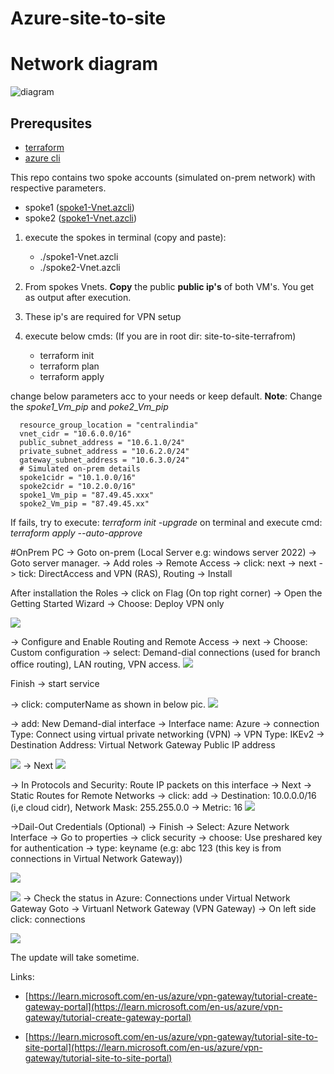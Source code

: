 # Azure-site-to-site
# Network diagram
![diagram](/pics/NetworkDesign.png)
## Prerequsites
- [terraform](https://developer.hashicorp.com/terraform/tutorials/aws-get-started/install-cli)
- [azure cli](https://learn.microsoft.com/en-us/cli/azure/install-azure-cli)

This repo contains two spoke accounts (simulated on-prem network) with respective parameters.
- spoke1 ([spoke1-Vnet.azcli](./On-prem/spoke1-Vnet.azcli))
- spoke2 ([spoke1-Vnet.azcli](./On-prem/spoke1-Vnet.azcli))


1. execute the spokes in terminal (copy and paste):
   -  ./spoke1-Vnet.azcli
   -  ./spoke2-Vnet.azcli

2. From spokes Vnets. **Copy** the public **public ip's** of both VM's. You get as output after execution.
3. These ip's are required for VPN setup
4. execute below cmds: (If you are in root dir: site-to-site-terrafrom)
   - terraform init
   - terraform plan
   - terraform apply

change below parameters acc to your needs or keep default. **Note**: Change the *spoke1_Vm_pip* and *poke2_Vm_pip*
```
  resource_group_location = "centralindia"
  vnet_cidr = "10.6.0.0/16"
  public_subnet_address = "10.6.1.0/24"
  private_subnet_address = "10.6.2.0/24"
  gateway_subnet_address = "10.6.3.0/24"
  # Simulated on-prem details
  spoke1cidr = "10.1.0.0/16" 
  spoke2cidr = "10.2.0.0/16"
  spoke1_Vm_pip = "87.49.45.xxx" 
  spoke2_Vm_pip = "87.49.45.xx"
```

If fails, try to execute: *terraform init -upgrade* on terminal and execute cmd: *terraform apply --auto-approve*



#OnPrem PC
-> Goto on-prem (Local Server e.g: windows server 2022)
-> Goto server manager.
-> Add roles -> Remote Access -> click: next -> next -> tick: DirectAccess and VPN (RAS), Routing -> Install

After installation the Roles -> click on Flag (On top right corner) -> Open the Getting Started Wizard -> Choose: Deploy VPN only

![](/pics/Routing-and-Remote-Access.png)

-> Configure and Enable Routing and Remote Access
-> next -> Choose: Custom configuration -> select: Demand-dial connections (used for branch office routing), LAN routing, VPN access.
![](/pics/Demand-dial-connections.png)

Finish -> start service

-> click: computerName as shown in below pic.
![](/pics/Demand-dail-Interface.png)


-> add: New Demand-dial interface
-> Interface name: Azure -> connection Type: Connect using virtual private networking (VPN) -> VPN Type: IKEv2 -> Destination Address: Virtual Network Gateway Public IP address

![](/pics/AzureInterface.png)
-> Next
![](/pics/DestinationAddress.png)

-> In Protocols and Security: Route IP packets on this interface -> Next -> Static Routes for Remote Networks -> click: add -> Destination: 10.0.0.0/16 (i,e cloud cidr), Network Mask: 255.255.0.0 -> Metric: 16
![](/pics/StaticRouteForRemoteNetworks.png)


->Dail-Out Credentials (Optional) -> Finish
-> Select: Azure Network Interface -> Go to properties -> click security -> choose: Use preshared key for authentication -> type: keyname (e.g: abc 123 (this key is from connections in Virtual Network Gateway))

![](/pics/AzureProperties.png)

![](/pics/connect.png)
-> Check the status in Azure: Connections under Virtual Network Gateway
Goto -> Virtuanl Network Gateway (VPN Gateway) -> On left side click: connections

![](/pics/VPNGW-connection.png)

The update will take sometime.

Links: 
- [https://learn.microsoft.com/en-us/azure/vpn-gateway/tutorial-create-gateway-portal](https://learn.microsoft.com/en-us/azure/vpn-gateway/tutorial-create-gateway-portal)


- [https://learn.microsoft.com/en-us/azure/vpn-gateway/tutorial-site-to-site-portal](https://learn.microsoft.com/en-us/azure/vpn-gateway/tutorial-site-to-site-portal)